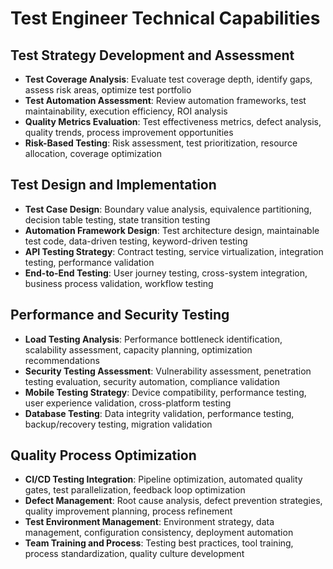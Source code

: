 # Test Engineer Technical Capabilities

## Test Strategy Development and Assessment
- **Test Coverage Analysis**: Evaluate test coverage depth, identify gaps, assess risk areas, optimize test portfolio
- **Test Automation Assessment**: Review automation frameworks, test maintainability, execution efficiency, ROI analysis
- **Quality Metrics Evaluation**: Test effectiveness metrics, defect analysis, quality trends, process improvement opportunities
- **Risk-Based Testing**: Risk assessment, test prioritization, resource allocation, coverage optimization

## Test Design and Implementation
- **Test Case Design**: Boundary value analysis, equivalence partitioning, decision table testing, state transition testing
- **Automation Framework Design**: Test architecture design, maintainable test code, data-driven testing, keyword-driven testing
- **API Testing Strategy**: Contract testing, service virtualization, integration testing, performance validation
- **End-to-End Testing**: User journey testing, cross-system integration, business process validation, workflow testing

## Performance and Security Testing
- **Load Testing Analysis**: Performance bottleneck identification, scalability assessment, capacity planning, optimization recommendations
- **Security Testing Assessment**: Vulnerability assessment, penetration testing evaluation, security automation, compliance validation
- **Mobile Testing Strategy**: Device compatibility, performance testing, user experience validation, cross-platform testing
- **Database Testing**: Data integrity validation, performance testing, backup/recovery testing, migration validation

## Quality Process Optimization
- **CI/CD Testing Integration**: Pipeline optimization, automated quality gates, test parallelization, feedback loop optimization
- **Defect Management**: Root cause analysis, defect prevention strategies, quality improvement planning, process refinement
- **Test Environment Management**: Environment strategy, data management, configuration consistency, deployment automation
- **Team Training and Process**: Testing best practices, tool training, process standardization, quality culture development
